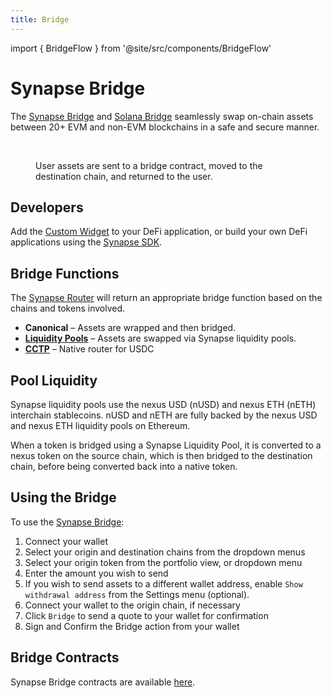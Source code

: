 ```yaml
---
title: Bridge
---
```


import { BridgeFlow } from '@site/src/components/BridgeFlow'

# Synapse Bridge

The [Synapse Bridge](https://synapseprotocol.com) and [Solana Bridge](https://solana.synapseprotocol.com/) seamlessly swap on-chain assets between 20+ EVM and non-EVM blockchains in a safe and secure manner.

<br />

<figure>
    <BridgeFlow />
    <caption>User assets are sent to a bridge contract, moved to the destination chain, and returned to the user.</caption>
</figure>

## Developers

Add the [Custom Widget](#) to your DeFi application, or build your own DeFi applications using the [Synapse SDK](#).

## Bridge Functions

The [Synapse Router](#) will return an appropriate bridge function based on the chains and tokens involved.

* **Canonical** – Assets are wrapped and then bridged.
* **[Liquidity Pools](#)** – Assets are swapped via Synapse liquidity pools.
* **[CCTP](#)** – Native router for USDC

## Pool Liquidity

Synapse liquidity pools use the nexus USD (nUSD) and nexus ETH (nETH) interchain stablecoins. nUSD and nETH are fully backed by the nexus USD and nexus ETH liquidity pools on Ethereum.

When a token is bridged using a Synapse Liquidity Pool, it is converted to a nexus token on the source chain, which is then bridged to the destination chain, before being converted back into a native token.

## Using the Bridge

To use the [Synapse Bridge](https://synapseprotocol.com):

1. Connect your wallet
2. Select your origin and destination chains from the dropdown menus
3. Select your origin token from the portfolio view, or dropdown menu
4. Enter the amount you wish to send
5. If you wish to send assets to a different wallet address, enable `Show withdrawal address` from the Settings menu (optional).
5. Connect your wallet to the origin chain, if necessary
6. Click `Bridge` to send a quote to your wallet for confirmation
7. Sign and Confirm the Bridge action from your wallet

## Bridge Contracts

Synapse Bridge contracts are available [here](https://docs.synapseprotocol.com/synapse-bridge/contract-addresses).
